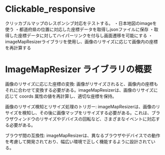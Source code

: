 # Clickable_responsive
クリッカブルマップのレスポンシブ対応をテストする。
・日本地図のimageを使う
・都道府県の位置に対応した座標データを取得しjsonファイルに保存
・取得した座標データに対してハイパーリンクを付与し画面遷移を可能にする
・imageMapResizerライブラリを使用し、画像のリサイズに応じて画像内の座標を再計算する


# ImageMapResizer ライブラリの概要
画像のリサイズに応じた座標の変換: 画像がリサイズされると、画像内の座標もそれに合わせて変換する必要がある。imageMapResizerは、画像のリサイズに応じて coords 属性の値を再計算し、適切な座標を保持。

画像のリサイズ検知とリサイズ処理のトリガー: imageMapResizerは、画像のリサイズを検知し、その後に画像マップをリサイズする必要がある。これは、ブラウザウィンドウのリサイズやデバイスの回転など、さまざまなイベントに対応する必要がある。

ブラウザ間の互換性: imageMapResizerは、異なるブラウザやデバイスでの動作を考慮して開発されており、幅広い環境で正しく機能するように設計されている。
